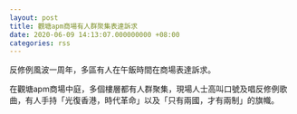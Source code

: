 ```yaml
---
layout: post
title: 觀塘apm商場有人群聚集表達訴求
date: 2020-06-09 14:13:07.000000000 +08:00
categories: rss
---
```


反修例風波一周年，多區有人在午飯時間在商場表達訴求。

在觀塘apm商場中庭，多個樓層都有人群聚集，現場人士高叫口號及唱反修例歌曲，有人手持「光復香港，時代革命」以及「只有兩國，才有兩制」的旗幟。
